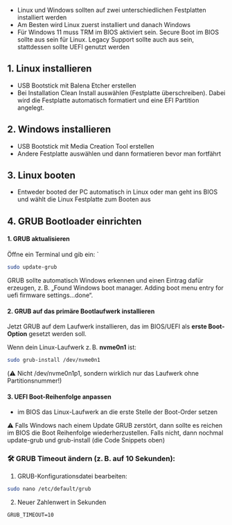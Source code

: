 - Linux und Windows sollten auf zwei unterschiedlichen Festplatten installiert werden
- Am Besten wird Linux zuerst installiert und danach Windows
- Für Windows 11 muss TRM im BIOS aktiviert sein. Secure Boot im BIOS sollte aus sein für Linux. Legacy Support sollte auch aus sein, stattdessen sollte UEFI genutzt werden

## 1. Linux installieren
- USB Bootstick mit Balena Etcher erstellen
- Bei Installation Clean Install auswählen (Festplatte überschreiben). Dabei wird die Festplatte automatisch formatiert und eine EFI Partition angelegt.

## 2. Windows installieren
- USB Bootstick mit Media Creation Tool erstellen
- Andere Festplatte auswählen und dann formatieren bevor man fortfährt


## 3. Linux booten
- Entweder booted der PC automatisch in Linux oder man geht ins BIOS und wählt die Linux Festplatte zum Booten aus

## 4. GRUB Bootloader einrichten
#### 1. **GRUB aktualisieren**

Öffne ein Terminal und gib ein:
`
```bash
sudo update-grub
```

GRUB sollte automatisch Windows erkennen und einen Eintrag dafür erzeugen, z. B. „Found Windows boot manager. Adding boot menu entry for uefi firmware settings...done“.

#### 2. GRUB auf das primäre Bootlaufwerk installieren
 Jetzt GRUB auf dem Laufwerk installieren, das im BIOS/UEFI als **erste Boot-Option** gesetzt werden soll.

Wenn dein Linux-Laufwerk z. B. **nvme0n1** ist:

```bash
sudo grub-install /dev/nvme0n1
```
(⚠️ Nicht /dev/nvme0n1p1, sondern wirklich nur das Laufwerk ohne Partitionsnummer!)

#### 3. UEFI Boot-Reihenfolge anpassen

- im BIOS das Linux-Laufwerk an die erste Stelle der Boot-Order setzen


⚠️ Falls Windows nach einem Update GRUB zerstört, dann sollte es reichen im BIOS die Boot Reihenfolge wiederherzustellen. Falls nicht, dann nochmal update-grub und grub-install (die Code Snippets oben)

### 🛠️ **GRUB Timeout ändern (z. B. auf 10 Sekunden):**

1.  GRUB-Konfigurationsdatei bearbeiten:
```bash
sudo nano /etc/default/grub
```
2. Neuer Zahlenwert in Sekunden
```
GRUB_TIMEOUT=10
```
